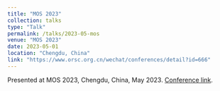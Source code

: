 ```yaml
---
title: "MOS 2023"
collection: talks
type: "Talk"
permalink: /talks/2023-05-mos
venue: "MOS 2023"
date: 2023-05-01
location: "Chengdu, China"
link: "https://www.orsc.org.cn/wechat/conferences/detail?id=666"
---
```


Presented at MOS 2023, Chengdu, China, May 2023. [Conference link](https://www.orsc.org.cn/wechat/conferences/detail?id=666).
